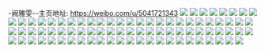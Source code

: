 -阙雅雯--主页地址: https://weibo.com/u/5041721343 
![](https://wx4.sinaimg.cn/mw2000/005vcy2bly1h9ji1yft68j32c0340b2a.jpg) 
![](https://wx4.sinaimg.cn/mw2000/005vcy2bly1h9ji205aybj31sc2ds1ky.jpg) 
![](https://wx4.sinaimg.cn/mw2000/005vcy2bly1h9ji221gtbj32c0340b2a.jpg) 
![](https://wx4.sinaimg.cn/mw2000/005vcy2bly1h9ji235go0j32c0340npd.jpg) 
![](https://wx4.sinaimg.cn/mw2000/005vcy2bly1h9ji24fvpnj32c0340qv5.jpg) 
![](https://wx4.sinaimg.cn/mw2000/005vcy2bgy1h98xv9etytj316b37knpe.jpg) 
![](https://wx4.sinaimg.cn/mw2000/005vcy2bgy1h98xv2jz98j317d37kqv5.jpg) 
![](https://wx4.sinaimg.cn/mw2000/005vcy2bgy1h98xve2bmjj317d37kkjl.jpg) 
![](https://wx4.sinaimg.cn/mw2000/005vcy2bgy1h98xvkm4caj317d37k4qq.jpg) 
![](https://wx4.sinaimg.cn/mw2000/005vcy2bgy1h98xvy9jzwj317d37k1ky.jpg) 
![](https://wx4.sinaimg.cn/mw2000/005vcy2bgy1h98xvrvievj317d37kkjm.jpg) 
![](https://wx4.sinaimg.cn/mw2000/005vcy2bgy1h8ry6wx7q4j32eo37kkjn.jpg) 
![](https://wx4.sinaimg.cn/mw2000/005vcy2bgy1h8ry77am1xj32eo37k1l0.jpg) 
![](https://wx4.sinaimg.cn/mw2000/005vcy2bly1h8jyfht8orj32bs2bsx6p.jpg) 
![](https://wx4.sinaimg.cn/mw2000/005vcy2bly1h8jyfkpwu7j31q72axhdu.jpg) 
![](https://wx4.sinaimg.cn/mw2000/005vcy2bly1h8jyforh9mj31vk2mlqv6.jpg) 
![](https://wx4.sinaimg.cn/mw2000/005vcy2bly1h8jyfmvtbfj31rl2cqkjm.jpg) 
![](https://wx4.sinaimg.cn/mw2000/005vcy2bly1h8jyfpgztij31bc1r4tw6.jpg) 
![](https://wx4.sinaimg.cn/mw2000/005vcy2bly1h8jyfq3mbsj31bc1r4tx9.jpg) 
![](https://wx4.sinaimg.cn/mw2000/005vcy2bgy1h86xt4fgwbj32c0340b2b.jpg) 
![](https://wx4.sinaimg.cn/mw2000/005vcy2bgy1h86xt9hr8nj31vk2tcqv6.jpg) 
![](https://wx4.sinaimg.cn/mw2000/005vcy2bgy1h86xtedq9hj32c0340qv6.jpg) 
![](https://wx4.sinaimg.cn/mw2000/005vcy2bgy1h86xtfe5oej31q72axe81.jpg) 
![](https://wx4.sinaimg.cn/mw2000/005vcy2bgy1h86xt1d1u3j323w2t67wi.jpg) 
![](https://wx4.sinaimg.cn/mw2000/005vcy2bgy1h86xtgb1w7j31bc1r4e7u.jpg) 
![](https://wx4.sinaimg.cn/mw2000/005vcy2bgy1h86xtnpm6dj33hc3hchdw.jpg) 
![](https://wx4.sinaimg.cn/mw2000/005vcy2bgy1h7piuc19jwj32c0340hdv.jpg) 
![](https://wx4.sinaimg.cn/mw2000/005vcy2bgy1h7pittjsaoj316w36ckjm.jpg) 
![](https://wx4.sinaimg.cn/mw2000/005vcy2bgy1h7pitwzjg9j32c03401kz.jpg) 
![](https://wx4.sinaimg.cn/mw2000/005vcy2bgy1h7piul9pmxj32c03407wi.jpg) 
![](https://wx4.sinaimg.cn/mw2000/005vcy2bgy1h7piuhv0fij31vk2tc4qq.jpg) 
![](https://wx4.sinaimg.cn/mw2000/005vcy2bgy1h7piuobk9ij32c03407wi.jpg) 
![](https://wx4.sinaimg.cn/mw2000/005vcy2bgy1h7piuvzrdrj32c03404qq.jpg) 
![](https://wx4.sinaimg.cn/mw2000/005vcy2bgy1h7piv0119tj31sc2ds4qq.jpg) 
![](https://wx4.sinaimg.cn/mw2000/005vcy2bgy1h7piv47ns4j31sc2ds4qq.jpg) 
![](https://wx4.sinaimg.cn/mw2000/005vcy2bgy1h6rfxwcdb0j32dr367b2b.jpg) 
![](https://wx4.sinaimg.cn/mw2000/005vcy2bgy1h6s11u866cj30xc2s0e81.jpg) 
![](https://wx4.sinaimg.cn/mw2000/005vcy2bgy1h6s11rdrcwj315o3341ky.jpg) 
![](https://wx4.sinaimg.cn/mw2000/005vcy2bgy1h6s11yvijxj32dr36ab2a.jpg) 
![](https://wx4.sinaimg.cn/mw2000/005vcy2bgy1h6s11ll9b6j32c0340e82.jpg) 
![](https://wx4.sinaimg.cn/mw2000/005vcy2bgy1h6s11wgjakj321h2puqi3.jpg) 
![](https://wx4.sinaimg.cn/mw2000/005vcy2bgy1h6ddl65pgoj31sc2dswu8.jpg) 
![](https://wx4.sinaimg.cn/mw2000/005vcy2bgy1h6ddl4ko2jj32as32dx2v.jpg) 
![](https://wx4.sinaimg.cn/mw2000/005vcy2bgy1h6ddl7lz9aj31ny27xdv9.jpg) 
![](https://wx4.sinaimg.cn/mw2000/005vcy2bgy1h6ddl9cwihj32c0340wz8.jpg) 
![](https://wx4.sinaimg.cn/mw2000/005vcy2bgy1h60nirqv3yj31cl1tmx5d.jpg) 
![](https://wx4.sinaimg.cn/mw2000/005vcy2bgy1h60nj5yi21j30wi1yckjm.jpg) 
![](https://wx4.sinaimg.cn/mw2000/005vcy2bgy1h60nitrbuzj32c0340b2a.jpg) 
![](https://wx4.sinaimg.cn/mw2000/005vcy2bgy1h60nj2cteoj30wi1yce81.jpg) 
![](https://wx4.sinaimg.cn/mw2000/005vcy2bly1h5goc5bsdqj32c0340b2b.jpg) 
![](https://wx4.sinaimg.cn/mw2000/005vcy2bly1h5goc9fgpoj32c0340x6q.jpg) 
![](https://wx4.sinaimg.cn/mw2000/005vcy2bly1h5gocj08tlj32c0340e83.jpg) 
![](https://wx4.sinaimg.cn/mw2000/005vcy2bly1h5goccafxsj32c0340b2b.jpg) 
![](https://wx4.sinaimg.cn/mw2000/005vcy2bly1h5gocedo23j32c0340x6q.jpg) 
![](https://wx4.sinaimg.cn/mw2000/005vcy2bly1h5goc7f5z5j32c0340hdv.jpg) 
![](https://wx4.sinaimg.cn/mw2000/005vcy2bly1h5gocgmu82j32c0340kjn.jpg) 
![](https://wx4.sinaimg.cn/mw2000/005vcy2bly1h5gockv8a6j32c03401kz.jpg) 
![](https://wx4.sinaimg.cn/mw2000/005vcy2bly1h5goc2szc8j32c0340hdw.jpg) 
![](https://wx4.sinaimg.cn/mw2000/005vcy2bgy1h5ec976ddtj31sc2a34qq.jpg) 
![](https://wx4.sinaimg.cn/mw2000/005vcy2bgy1h5ec94twg1j32c0340x6q.jpg) 
![](https://wx4.sinaimg.cn/mw2000/005vcy2bgy1h5ec9903joj31sc2dsu0x.jpg) 
![](https://wx4.sinaimg.cn/mw2000/005vcy2bgy1h5ec9bbwqtj32c0340npe.jpg) 
![](https://wx4.sinaimg.cn/mw2000/005vcy2bgy1h5ec9hmb6jj31pd29tqv5.jpg) 
![](https://wx4.sinaimg.cn/mw2000/005vcy2bgy1h5ec9dbufbj32c0340e82.jpg) 
![](https://wx4.sinaimg.cn/mw2000/005vcy2bgy1h5ec9fi927j324f2twx6q.jpg) 
![](https://wx4.sinaimg.cn/mw2000/005vcy2bgy1h5ec9jngrtj32jf1wkb2a.jpg) 
![](https://wx4.sinaimg.cn/mw2000/005vcy2bgy1h5ec9oe08sj32c0340x6q.jpg) 
![](https://wx4.sinaimg.cn/mw2000/005vcy2bgy1h5ec8zo29sj32c0340qv6.jpg) 
![](https://wx4.sinaimg.cn/mw2000/005vcy2bgy1h5ec9qzfo3j32c0340e82.jpg) 
![](https://wx4.sinaimg.cn/mw2000/005vcy2bgy1h5ec9s1upvj30qq0znajf.jpg) 
![](https://wx4.sinaimg.cn/mw2000/005vcy2bgy1h56do372bjj32c0340kjn.jpg) 
![](https://wx4.sinaimg.cn/mw2000/005vcy2bgy1h4rbv0o7fgj32c0340npe.jpg) 
![](https://wx4.sinaimg.cn/mw2000/005vcy2bgy1h4rbv28kvej30vu1kmqf1.jpg) 
![](https://wx4.sinaimg.cn/mw2000/005vcy2bgy1h4rbv5d1amj317q1mcaxq.jpg) 
![](https://wx4.sinaimg.cn/mw2000/005vcy2bgy1h4rbvn2opaj32c0340u0x.jpg) 
![](https://wx4.sinaimg.cn/mw2000/005vcy2bgy1h4rbvbq6psj31xy2l9e81.jpg) 
![](https://wx4.sinaimg.cn/mw2000/005vcy2bgy1h4rbvys0ujj32c0340qv6.jpg) 
![](https://wx4.sinaimg.cn/mw2000/005vcy2bgy1h47it9fsoej32c03404qq.jpg) 
![](https://wx4.sinaimg.cn/mw2000/005vcy2bgy1h47it6nep4j32c03407wi.jpg) 
![](https://wx4.sinaimg.cn/mw2000/005vcy2bgy1h47itd6e80j31sc2dse81.jpg) 
![](https://wx4.sinaimg.cn/mw2000/005vcy2bgy1h47itb1zwij31q22are81.jpg) 
![](https://wx4.sinaimg.cn/mw2000/005vcy2bgy1h47iteng86j31sc2dse81.jpg) 

